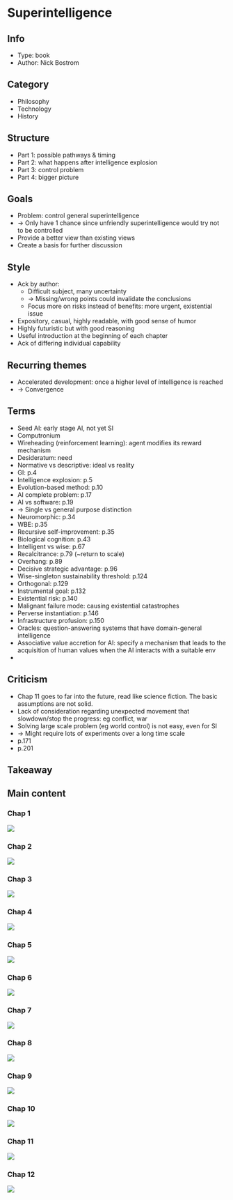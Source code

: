 # Superintelligence

## Info
- Type: book
- Author: Nick Bostrom

## Category
- Philosophy
- Technology
- History

## Structure
- Part 1: possible pathways & timing
- Part 2: what happens after intelligence explosion
- Part 3: control problem
- Part 4: bigger picture

## Goals
- Problem: control general superintelligence
- -> Only have 1 chance since unfriendly superintelligence would try not to be controlled
- Provide a better view than existing views
- Create a basis for further discussion

## Style
- Ack by author:
  - Difficult subject, many uncertainty
  - -> Missing/wrong points could invalidate the conclusions
  - Focus more on risks instead of benefits: more urgent, existential issue
- Expository, casual, highly readable, with good sense of humor
- Highly futuristic but with good reasoning
- Useful introduction at the beginning of each chapter
- Ack of differing individual capability

## Recurring themes
- Accelerated development: once a higher level of intelligence is reached
- -> Convergence

## Terms
- Seed AI: early stage AI, not yet SI
- Computronium
- Wireheading (reinforcement learning): agent modifies its reward mechanism
- Desideratum: need
- Normative vs descriptive: ideal vs reality
- GI: p.4
- Intelligence explosion: p.5
- Evolution-based method: p.10
- AI complete problem: p.17
- AI vs software: p.19
- -> Single vs general purpose distinction
- Neuromorphic: p.34
- WBE: p.35
- Recursive self-improvement: p.35
- Biological cognition: p.43
- Intelligent vs wise: p.67
- Recalcitrance: p.79 (~return to scale)
- Overhang: p.89
- Decisive strategic advantage: p.96
- Wise-singleton sustainability threshold: p.124
- Orthogonal: p.129
- Instrumental goal: p.132
- Existential risk: p.140
- Malignant failure mode: causing existential catastrophes
- Perverse instantiation: p.146
- Infrastructure profusion: p.150
- Oracles: question-answering systems that have domain-general intelligence
- Associative value accretion for AI: specify a mechanism that leads to the acquisition of human values
when the AI interacts with a suitable env
- 

## Criticism
- Chap 11 goes to far into the future, read like science fiction. The basic assumptions are not solid.
- Lack of consideration regarding unexpected movement that slowdown/stop the progress: eg conflict, war
- Solving large scale problem (eg world control) is not easy, even for SI
- -> Might require lots of experiments over a long time scale
- p.171
- p.201

## Takeaway

## Main content
### Chap 1
<img src="./resources/1.drawio.svg">

### Chap 2
<img src="./resources/2.drawio.svg">

### Chap 3
<img src="./resources/3.drawio.svg">

### Chap 4
<img src="./resources/4.drawio.svg">

### Chap 5
<img src="./resources/5.drawio.svg">

### Chap 6
<img src="./resources/6.drawio.svg">

### Chap 7
<img src="./resources/7.drawio.svg">

### Chap 8
<img src="./resources/8.drawio.svg">

### Chap 9
<img src="./resources/9.drawio.svg">

### Chap 10
<img src="./resources/10.drawio.svg">

### Chap 11
<img src="./resources/11.drawio.svg">

### Chap 12
<img src="./resources/12.drawio.svg">